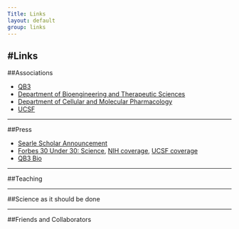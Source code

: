 ```yaml
---
Title: Links
layout: default
group: links
---
```


#Links
---

##Associations
* [QB3](http://qb3.org/)
* [Department of Bioengineering and Therapeutic Sciences](http://bts.ucsf.edu/)
* [Department of Cellular and Molecular Pharmacology](http://cmp.ucsf.edu/)
* [UCSF](http://ucsf.edu/)

---

##Press
* [Searle Scholar Announcement](http://pharmacy.ucsf.edu/news/2014/04/09/1/)
* [Forbes 30 Under 30: Science](http://www.forbes.com/pictures/mkg45giif/james-fraser-qb3-fellow-university-of-california-san-francisco-29/), [NIH coverage](http://nih.gov/about/director/12212011_eia2011.htm), [UCSF coverage](http://www.ucsf.edu/news/2011/12/11186/two-ucsf-scientists-forbes-magazines-30-under-30-list-brightest-young-stars)
* [QB3 Bio](http://qb3.ucsf.edu/events/mini-bio-james-fraser.shtml)

---

##Teaching

---

##Science as it should be done

---

##Friends and Collaborators